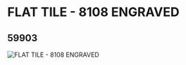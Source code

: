 # FLAT TILE  - 8108 ENGRAVED
## 59903
![FLAT TILE  - 8108 ENGRAVED](https://lc-www-live-s.legocdn.com/media/bricks/5/2/4506852.jpg)